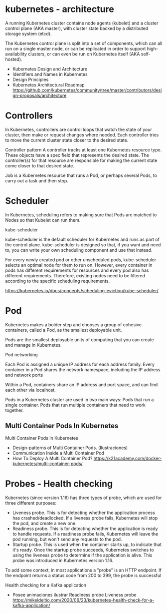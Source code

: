 # kubernetes - architecture

A running Kubernetes cluster contains node agents (kubelet) and a cluster control plane (AKA master), with cluster state backed by a distributed storage system (etcd).

The Kubernetes control plane is split into a set of components, which can all run on a single master node, or can be replicated in order to support high-availability clusters, or can even be run on Kubernetes itself (AKA self-hosted).


- Kubernetes Design and Architecture
- Identifiers and Names in Kubernetes
- Design Principles
- Kubernetes Architectural Roadmap
https://github.com/kubernetes/community/tree/master/contributors/design-proposals/architecture


# Controllers

In Kubernetes, controllers are control loops that watch the state of your cluster, then make or request changes where needed. Each controller tries to move the current cluster state closer to the desired state.

Controller pattern
A controller tracks at least one Kubernetes resource type. These objects have a spec field that represents the desired state. The controller(s) for that resource are responsible for making the current state come closer to that desired state.


Job is a Kubernetes resource that runs a Pod, or perhaps several Pods, to carry out a task and then stop.

# Scheduler

In Kubernetes, scheduling refers to making sure that Pods are matched to Nodes so that Kubelet can run them.

kube-scheduler

kube-scheduler is the default scheduler for Kubernetes and runs as part of the control plane. kube-scheduler is designed so that, if you want and need to, you can write your own scheduling component and use that instead.

For every newly created pod or other unscheduled pods, kube-scheduler selects an optimal node for them to run on. However, every container in pods has different requirements for resources and every pod also has different requirements. Therefore, existing nodes need to be filtered according to the specific scheduling requirements.


https://kubernetes.io/docs/concepts/scheduling-eviction/kube-scheduler/

# Pod

Kubernetes makes a bolder step and chooses a group of cohesive containers, called a Pod, as the smallest deployable unit.

Pods are the smallest deployable units of computing that you can create and manage in Kubernetes.

Pod networking

Each Pod is assigned a unique IP address for each address family. Every container in a Pod shares the network namespace, including the IP address and network ports

Within a Pod, containers share an IP address and port space, and can find each other via localhost.


Pods in a Kubernetes cluster are used in two main ways:
Pods that run a single container. 
Pods that run multiple containers that need to work together.

## Multi Container Pods In Kubernetes

Multi Container Pods In Kubernetes
- Design-patterns of Multi Container Pods. (Ilustraciones)
- Communication Inside a Multi Container Pod
- How To Deploy A Multi Container Pod? 
https://k21academy.com/docker-kubernetes/multi-container-pods/


# Probes  - Health checking

Kubernetes (since version 1.16) has three types of probe, which are used for three different purposes:

- Liveness probe. This is for detecting whether the application process has crashed/deadlocked. If a liveness probe fails, Kubernetes will stop the pod, and create a new one.
- Readiness probe. This is for detecting whether the application is ready to handle requests. If a readiness probe fails, Kubernetes will leave the pod running, but won't send any requests to the pod.
- Startup probe. This is used when the container starts up, to indicate that it's ready. Once the startup probe succeeds, Kubernetes switches to using the liveness probe to determine if the application is alive. This probe was introduced in Kubernetes version 1.16.

To add some context, in most applications a "probe" is an HTTP endpoint. If the endpoint returns a status code from 200 to 399, the probe is successful



Health checking for a Kafka application
- Posee animaciones ilustrar Readiness probe Liveness probe
https://mikeldeltio.com/2020/06/23/kubernetes-health-check-for-a-kafka-application/